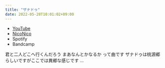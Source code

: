 ```yaml
---
title: "ザナドゥ"
date: 2022-05-28T10:01:02+09:00
---
```


- [YouTube](https://www.youtube.com/watch?OXXNNX9xaAc)
- [NicoNico](https://nico.ms/sm40532055)
- Spotify
- Bandcamp

君と二人どこへ行くんだろう まあなんとかなるか って曲です ザナドゥは桃源郷らしいですがここでは異郷な感じです ...